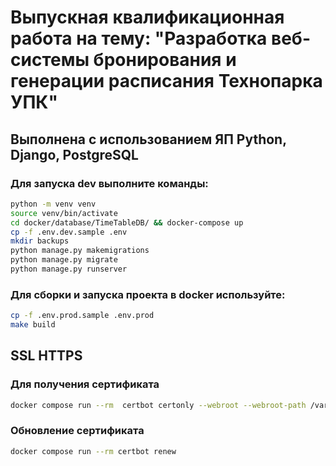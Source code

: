 # Выпускная квалификационная работа на тему: "Разработка веб-системы бронирования и генерации расписания Технопарка УПК" 
## Выполнена с использованием ЯП Python, Django, PostgreSQL

### Для запуска dev выполните команды:
```bash
python -m venv venv
source venv/bin/activate
cd docker/database/TimeTableDB/ && docker-compose up
cp -f .env.dev.sample .env
mkdir backups 
python manage.py makemigrations 
python manage.py migrate 
python manage.py runserver
```
### Для сборки и запуска проекта в docker используйте:
```bash
cp -f .env.prod.sample .env.prod
make build
```
## SSL HTTPS
### Для получения сертификата
```bash
docker compose run --rm  certbot certonly --webroot --webroot-path /var/www/certbot/ -d tpbook2.shspu.ru  
```
### Обновление сертификата
```bash
docker compose run --rm certbot renew
```